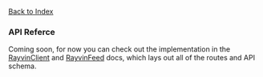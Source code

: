 [Back to Index](../index.md)

### API Referce

Coming soon, for now you can check out the implementation in the [RayvinClient](lib/rayvin-client.md)  and [RayvinFeed](lib/rayvin-feed.md) docs, which lays out all of the routes and API schema.
